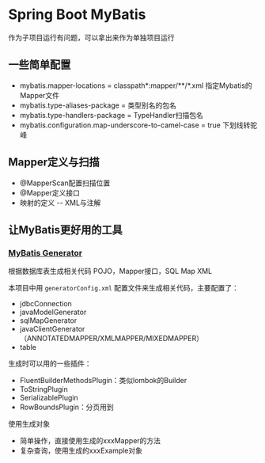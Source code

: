 # Spring Boot MyBatis
作为子项目运行有问题，可以拿出来作为单独项目运行

## 一些简单配置
* mybatis.mapper-locations = classpath*:mapper/**/\*.xml 指定Mybatis的Mapper文件
* mybatis.type-aliases-package = 类型别名的包名
* mybatis.type-handlers-package = TypeHandler扫描包名
* mybatis.configuration.map-underscore-to-camel-case = true 下划线转驼峰

## Mapper定义与扫描
* @MapperScan配置扫描位置
* @Mapper定义接口
* 映射的定义 -- XML与注解

## 让MyBatis更好用的工具
### [MyBatis Generator](http://mybatis.org/generator/)
根据数据库表生成相关代码 POJO，Mapper接口，SQL Map XML

本项目中用 `generatorConfig.xml` 配置文件来生成相关代码，主要配置了：
* jdbcConnection
* javaModelGenerator
* sqlMapGenerator
* javaClientGenerator（ANNOTATEDMAPPER/XMLMAPPER/MIXEDMAPPER）
* table

生成时可以用的一些插件：
* FluentBuilderMethodsPlugin：类似lombok的Builder
* ToStringPlugin
* SerializablePlugin
* RowBoundsPlugin：分页用到

使用生成对象
* 简单操作，直接使用生成的xxxMapper的方法
* 复杂查询，使用生成的xxxExample对象

